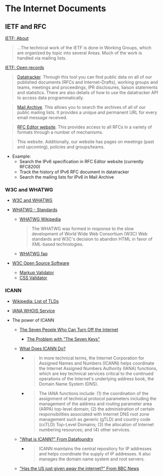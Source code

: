 # The Internet Documents
## IETF and RFC
[IETF: About](https://www.ietf.org/about/)
> ...The technical work of the IETF is done in Working Groups, which are organized by topic into several Areas. Much of the work is handled via mailing lists.

[IETF: Open records](https://www.ietf.org/about/open-records/)
> [Datatracker](https://datatracker.ietf.org/). Through this tool you can find public data on all of our published documents (RFCs and Internet-Drafts), working groups and teams, meetings and proceedings, IPR disclosures, liaison statements and statistics. There are also details of how to use the datatracker API to access data programmatically.

> [Mail Archive](https://mailarchive.ietf.org/arch/). This allows you to search the archives of all of our public mailing lists. It provides a unique and permanent URL for every email message received.

> [RFC Editor website](https://www.rfc-editor.org/). This provides access to all RFCs in a variety of formats through a number of mechanisms.

> This website. Additionally, our website has pages on meetings (past and upcoming), policies and groups/teams.

- Example:
    - Search the IPv6 specification in RFC Editor website (currently RFC8200)
    - Track the history of IPv6 RFC document in datatracker
    - Search the mailing lists for IPv6 in Mail Archive

### W3C and WHATWG
- [W3C and WHATWG](https://www.w3.org/html/)
- [WHATWG - Standards](https://spec.whatwg.org/)
    - [WHATWG Wikipedia](https://en.wikipedia.org/wiki/WHATWG)
        > The WHATWG was formed in response to the slow development of World Wide Web Consortium (W3C) Web standards and W3C's decision to abandon HTML in favor of XML-based technologies.
    - [WHATWG faq](https://whatwg.org/faq)

- [W3C Open Source Software](https://www.w3.org/Status.html)
    - [Markup Validator](https://validator.w3.org/)
    - [CSS Validator](https://jigsaw.w3.org/css-validator/)

### ICANN
- [Wikipedia: List of TLDs](https://en.wikipedia.org/wiki/List_of_Internet_top-level_domains)

- [IANA WHOIS Service](https://www.iana.org/whois)

- The power of ICANN
    - [The Seven People Who Can Turn Off the Internet](https://www.youtube.com/watch?v=6KDBpn8fW78)
        - [The Problem with "The Seven Keys"](https://www.icann.org/en/blogs/details/the-problem-with-the-seven-keys-13-2-2017-en)

    - [What Does ICANN Do?](https://www.icann.org/resources/pages/welcome-2012-02-25-en)
        - > In more technical terms, the Internet Corporation for Assigned Names and Numbers (ICANN) helps coordinate the Internet Assigned Numbers Authority (IANA) functions, which are key technical services critical to the continued operations of the Internet's underlying address book, the Domain Name System (DNS). 
        - > The IANA functions include: (1) the coordination of the assignment of technical protocol parameters including the management of the address and routing parameter area (ARPA) top-level domain; (2) the administration of certain responsibilities associated with Internet DNS root zone management such as generic (gTLD) and country code (ccTLD) Top-Level Domains; (3) the allocation of Internet numbering resources; and (4) other services.

    - ["What is ICANN?" From Datafoundry](https://www.datafoundry.com/blog/what-is-icann)
        - > ICANN maintains the central repository for IP addresses and helps coordinate the supply of IP addresses. It also manages the domain name system and root servers.

    - ["Has the US just given away the internet?" From BBC News](https://www.bbc.com/news/technology-37527719)